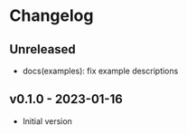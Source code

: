 # Changelog

## Unreleased

- docs(examples): fix example descriptions

## v0.1.0 - 2023-01-16

- Initial version
